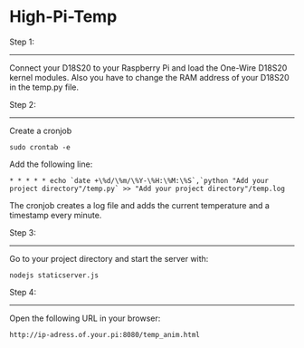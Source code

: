 High-Pi-Temp
===========

Step 1: 
___
Connect your D18S20 to your Raspberry Pi and load the One-Wire D18S20 kernel modules.
Also you have to change the RAM address of your D18S20 in the temp.py file.



Step 2: 
___
Create a cronjob
        
    sudo crontab -e
    
Add the following line:

    * * * * * echo `date +\%d/\%m/\%Y-\%H:\%M:\%S`,`python "Add your project directory"/temp.py` >> "Add your project directory"/temp.log
         
The cronjob creates a log file and adds the current temperature and a timestamp every minute.


Step 3:
___
Go to your project directory and start the server with:

    nodejs staticserver.js
    
    
Step 4:
___
Open the following URL in your browser:

    http://ip-adress.of.your.pi:8080/temp_anim.html
        
        

